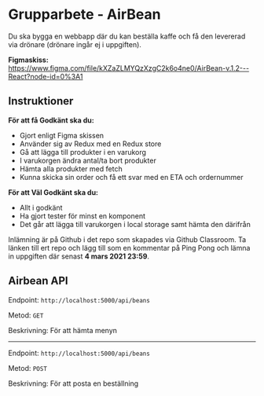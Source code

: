 # Grupparbete - AirBean

Du ska bygga en webbapp där du kan beställa kaffe och få den levererad via drönare (drönare ingår ej i uppgiften).

**Figmaskiss:** https://www.figma.com/file/kXZaZLMYQzXzgC2k6o4ne0/AirBean-v.1.2---React?node-id=0%3A1

## Instruktioner

**För att få Godkänt ska du:**
* Gjort enligt Figma skissen
* Använder sig av Redux med en Redux store
* Gå att lägga till produkter i en varukorg
* I varukorgen ändra antal/ta bort produkter
* Hämta alla produkter med fetch
* Kunna skicka sin order och få ett svar med en ETA och ordernummer

**För att Väl Godkänt ska du:**
* Allt i godkänt
* Ha gjort tester för minst en komponent
* Det går att lägga till varukorgen i local storage samt hämta den därifrån

Inlämning är på Github i det repo som skapades via Github Classroom. Ta länken till ert repo och
lägg till som en kommentar på Ping Pong och lämna in uppgiften där senast **4 mars 2021 23:59**.


## Airbean API

Endpoint: `http://localhost:5000/api/beans`

Metod: `GET`

Beskrivning: För att hämta menyn

---

Endpoint: `http://localhost:5000/api/beans`

Metod: `POST`

Beskrivning: För att posta en beställning

